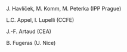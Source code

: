 J. Havlíček, M. Komm, M. Peterka (IPP Prague)

L.C. Appel, I. Lupelli (CCFE)

J.-F. Artaud (CEA)

B. Fugeras (U. Nice)
